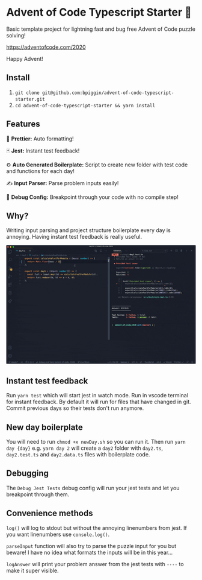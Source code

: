 # Advent of Code Typescript Starter 🎄

Basic template project for lightning fast and bug free Advent of Code puzzle solving!

https://adventofcode.com/2020

Happy Advent!

## Install

1. `git clone git@github.com:bpiggin/advent-of-code-typescript-starter.git`
2. `cd advent-of-code-typescript-starter && yarn install`

## Features

💅 **Prettier:** Auto formatting!

🃏 **Jest:** Instant test feedback!

⚙️ **Auto Generated Boilerplate:** Script to create new folder with test code and functions for each day!

✍️ **Input Parser:** Parse problem inputs easily!

🐛 **Debug Config:** Breakpoint through your code with no compile step!

## Why?

Writing input parsing and project structure boilerplate every day is annoying. Having instant test feedback is really useful.

![](misc/example.gif)

## Instant test feedback

Run `yarn test` which will start jest in watch mode. Run in vscode terminal for instant feedback. By default it will run for files that have changed in git. Commit previous days so their tests don't run anymore.

## New day boilerplate

You will need to run `chmod +x newDay.sh` so you can run it.
Then run `yarn day {day}` e.g. `yarn day 2` will create a `day2` folder with `day2.ts`, `day2.test.ts` and `day2.data.ts` files with boilerplate code.

## Debugging

The `Debug Jest Tests` debug config will run your jest tests and let you breakpoint through them.

## Convenience methods

`log()` will log to stdout but without the annoying linenumbers from jest. If you want linenumbers use `console.log()`.

`parseInput` function will also try to parse the puzzle input for you but beware! I have no idea what formats the inputs will be in this year...

`logAnswer` will print your problem answer from the jest tests with `----` to make it super visible.
